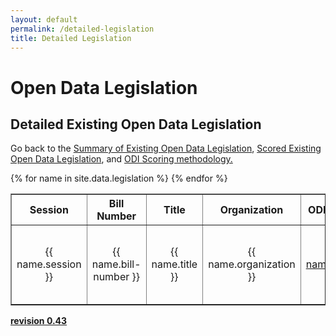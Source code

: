```yaml
---
layout: default
permalink: /detailed-legislation
title: Detailed Legislation
---
```


# Open Data Legislation
## Detailed Existing Open Data Legislation
Go back to the <a target="_blank" href="/legislation">Summary of Existing Open Data Legislation</a>, <a target="_blank" href="/scored-legislation">Scored Existing Open Data Legislation</a>, and <a target="_blank" href="/scoring">ODI Scoring methodology.</a>
<table cellpadding="10" border="1">
	<tr>
		<th>Session</th>
		<th>Bill Number</th>
		<th>Title</th>
		<th>Organization</th>
		<th>ODI Review</th>
		<th>Bill Text</th>
		<th>Source</th>
		<th>Sponsors</th>
		<th>Past Legislation</th>
		<th>Related Legislation</th>
		<th>Introduced</th>
		<th>Last Activity</th>
		<th>Comments</th>
	</tr>
{% for name in site.data.legislation %}
  <tr>
  	<td class="tablecolumn" align="center">{{ name.session }}</td>
  	<td class="tablecolumn" align="center">{{ name.bill-number }}</td>
  	<td class="tablecolumn largetablecolumn" align="center">{{ name.title }}</td>
  	<td class="tablecolumn" align="center">{{ name.organization }}</td>
  	<td class="tablecolumn largetablecolumn" align="center"><a target="_blank" href="{{ name.review }}">{{ name.review }}</a></td>
  	<td class="tablecolumn" align="center"><a target="_blank" href="{{ name.bill-text }}">{{ name.organization }}-{{ name.session }}-{{ name.bill-number }}</a></td>
  	<td class="tablecolumn" align="center"><a target="_blank" href="{{ name.source }}">{{ name.organization }}-{{ name.session }}-{{ name.bill-number }}</a></td>
  	<td class="tablecolumn" align="center">{{ name.sponsors }}</td>
  	<td class="tablecolumn" align="center">{{ name.past-legislation }}</td>
  	<td class="tablecolumn" align="center">{{ name.related-legislation }}</td>
  	<td class="tablecolumn largetablecolumn" align="center">{{ name.introduced }}</td>
  	<td class="tablecolumn largetablecolumn" align="center">{{ name.last-activity }}</td>
  	<td class="tablecolumn largetablecolumn" align="center">{{ name.comments }}</td>
  </tr>
{% endfor %}
</table>

**<a target="_blank" href="https://github.com/opendatainitiative/opendatalegislation/tree/0.43">revision 0.43</a>**
